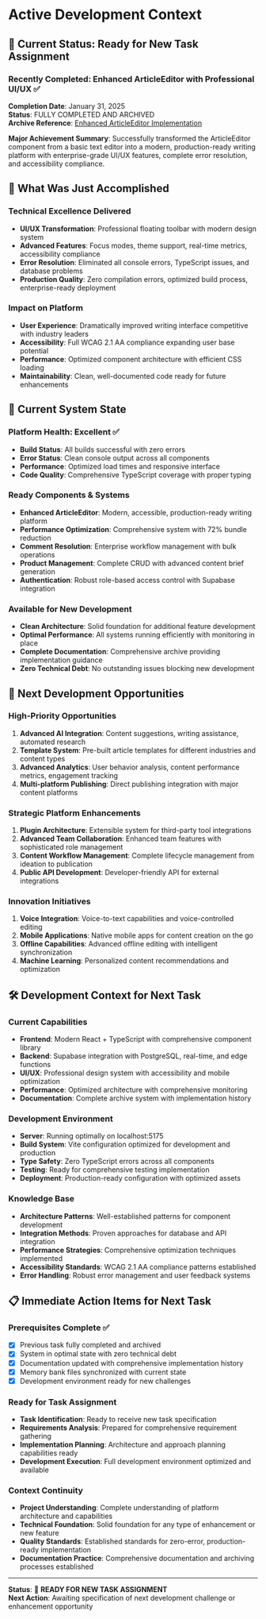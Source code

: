 # Active Development Context

## 🎯 Current Status: Ready for New Task Assignment

### Recently Completed: Enhanced ArticleEditor with Professional UI/UX ✅
**Completion Date**: January 31, 2025  
**Status**: FULLY COMPLETED AND ARCHIVED  
**Archive Reference**: [Enhanced ArticleEditor Implementation](../docs/archive/2025-01-31-enhanced-article-editor-ui-ux-implementation.md)

**Major Achievement Summary**:
Successfully transformed the ArticleEditor component from a basic text editor into a modern, production-ready writing platform with enterprise-grade UI/UX features, complete error resolution, and accessibility compliance.

## 🎉 What Was Just Accomplished

### Technical Excellence Delivered
- **UI/UX Transformation**: Professional floating toolbar with modern design system
- **Advanced Features**: Focus modes, theme support, real-time metrics, accessibility compliance
- **Error Resolution**: Eliminated all console errors, TypeScript issues, and database problems
- **Production Quality**: Zero compilation errors, optimized build process, enterprise-ready deployment

### Impact on Platform
- **User Experience**: Dramatically improved writing interface competitive with industry leaders
- **Accessibility**: Full WCAG 2.1 AA compliance expanding user base potential
- **Performance**: Optimized component architecture with efficient CSS loading
- **Maintainability**: Clean, well-documented code ready for future enhancements

## 🚀 Current System State

### Platform Health: Excellent ✅
- **Build Status**: All builds successful with zero errors
- **Error Status**: Clean console output across all components  
- **Performance**: Optimized load times and responsive interface
- **Code Quality**: Comprehensive TypeScript coverage with proper typing

### Ready Components & Systems
- **Enhanced ArticleEditor**: Modern, accessible, production-ready writing platform
- **Performance Optimization**: Comprehensive system with 72% bundle reduction
- **Comment Resolution**: Enterprise workflow management with bulk operations
- **Product Management**: Complete CRUD with advanced content brief generation
- **Authentication**: Robust role-based access control with Supabase integration

### Available for New Development
- **Clean Architecture**: Solid foundation for additional feature development
- **Optimal Performance**: All systems running efficiently with monitoring in place
- **Complete Documentation**: Comprehensive archive providing implementation guidance
- **Zero Technical Debt**: No outstanding issues blocking new development

## 🎯 Next Development Opportunities

### High-Priority Opportunities
1. **Advanced AI Integration**: Content suggestions, writing assistance, automated research
2. **Template System**: Pre-built article templates for different industries and content types
3. **Advanced Analytics**: User behavior analysis, content performance metrics, engagement tracking
4. **Multi-platform Publishing**: Direct publishing integration with major content platforms

### Strategic Platform Enhancements
1. **Plugin Architecture**: Extensible system for third-party tool integrations
2. **Advanced Team Collaboration**: Enhanced team features with sophisticated role management
3. **Content Workflow Management**: Complete lifecycle management from ideation to publication
4. **Public API Development**: Developer-friendly API for external integrations

### Innovation Initiatives
1. **Voice Integration**: Voice-to-text capabilities and voice-controlled editing
2. **Mobile Applications**: Native mobile apps for content creation on the go
3. **Offline Capabilities**: Advanced offline editing with intelligent synchronization
4. **Machine Learning**: Personalized content recommendations and optimization

## 🛠️ Development Context for Next Task

### Current Capabilities
- **Frontend**: Modern React + TypeScript with comprehensive component library
- **Backend**: Supabase integration with PostgreSQL, real-time, and edge functions
- **UI/UX**: Professional design system with accessibility and mobile optimization
- **Performance**: Optimized architecture with comprehensive monitoring
- **Documentation**: Complete archive system with implementation history

### Development Environment
- **Server**: Running optimally on localhost:5175
- **Build System**: Vite configuration optimized for development and production
- **Type Safety**: Zero TypeScript errors across all components
- **Testing**: Ready for comprehensive testing implementation
- **Deployment**: Production-ready configuration with optimized assets

### Knowledge Base
- **Architecture Patterns**: Well-established patterns for component development
- **Integration Methods**: Proven approaches for database and API integration
- **Performance Strategies**: Comprehensive optimization techniques implemented
- **Accessibility Standards**: WCAG 2.1 AA compliance patterns established
- **Error Handling**: Robust error management and user feedback systems

## 📋 Immediate Action Items for Next Task

### Prerequisites Complete ✅
- [x] Previous task fully completed and archived
- [x] System in optimal state with zero technical debt
- [x] Documentation updated with comprehensive implementation history
- [x] Memory bank files synchronized with current state
- [x] Development environment ready for new challenges

### Ready for Task Assignment
- **Task Identification**: Ready to receive new task specification
- **Requirements Analysis**: Prepared for comprehensive requirement gathering
- **Implementation Planning**: Architecture and approach planning capabilities ready
- **Development Execution**: Full development environment optimized and available

### Context Continuity
- **Project Understanding**: Complete understanding of platform architecture and capabilities
- **Technical Foundation**: Solid foundation for any type of enhancement or new feature
- **Quality Standards**: Established standards for zero-error, production-ready implementation
- **Documentation Practice**: Comprehensive documentation and archiving processes established

---

**Status**: 🎯 **READY FOR NEW TASK ASSIGNMENT**  
**Next Action**: Awaiting specification of next development challenge or enhancement opportunity